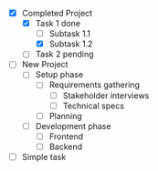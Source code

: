 - [x] Completed Project
  - [x] Task 1 done
    - [ ] Subtask 1.1
    - [x] Subtask 1.2
  - [ ] Task 2 pending

- [ ] New Project
  - [ ] Setup phase
    - [ ] Requirements gathering
      - [ ] Stakeholder interviews
      - [ ] Technical specs
    - [ ] Planning
  - [ ] Development phase
    - [ ] Frontend
    - [ ] Backend

- [ ] Simple task
